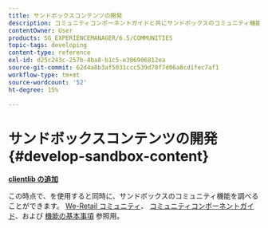 ```yaml
---
title: サンドボックスコンテンツの開発
description: コミュニティコンポーネントガイドと共にサンドボックスのコミュニティ機能を参照し、機能の基本事項を参照してください。
contentOwner: User
products: SG_EXPERIENCEMANAGER/6.5/COMMUNITIES
topic-tags: developing
content-type: reference
exl-id: d25c243c-257b-4ba8-b1c5-e306906812ea
source-git-commit: 62d4a8b3af5031ccc539d78f7d06a8cd1fec7af1
workflow-type: tm+mt
source-wordcount: '52'
ht-degree: 15%

---
```


# サンドボックスコンテンツの開発  {#develop-sandbox-content}

**[clientlib の追加](add-clientlibs.md)**

この時点で、を使用すると同時に、サンドボックスのコミュニティ機能を調べることができます。 [We-Retail コミュニティ](../../help/sites-developing/we-retail.md)、 [コミュニティコンポーネントガイド](components-guide.md)、および [機能の基本事項](essentials.md) 参照用。
